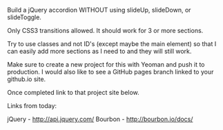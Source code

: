 Build a jQuery accordion WITHOUT using slideUp, slideDown, or slideToggle. 

Only CSS3 transitions allowed. It should work for 3 or more sections.

Try to use classes and not ID's (except maybe the main element) so that I can easily add more sections as I need to and they will still work.

Make sure to create a new project for this with Yeoman and push it to production. I would also like to see a GitHub pages branch linked to your github.io site. 

Once completed link to that project site below.




Links from today:

jQuery - http://api.jquery.com/
Bourbon - http://bourbon.io/docs/
